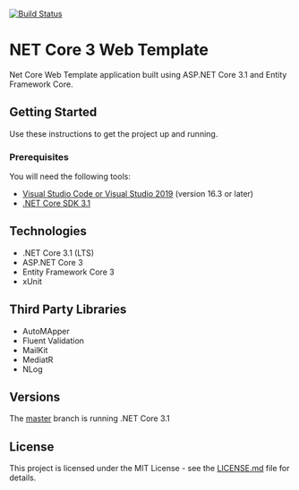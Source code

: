 [![Build Status](https://dev.azure.com/marlongayle/NetCoreWebTemplate/_apis/build/status/NetCoreWebTemplate-Build-Pipeline?branchName=master)](https://dev.azure.com/marlongayle/NetCoreWebTemplate/_build/latest?definitionId=1&branchName=master)

# NET Core 3 Web Template
Net Core Web Template application built using ASP.NET Core 3.1 and Entity Framework Core.

## Getting Started
Use these instructions to get the project up and running.

### Prerequisites
You will need the following tools:

* [Visual Studio Code or Visual Studio 2019](https://visualstudio.microsoft.com/vs/) (version 16.3 or later)
* [.NET Core SDK 3.1](https://dotnet.microsoft.com/download/dotnet-core/3.1)

## Technologies
* .NET Core 3.1 (LTS)
* ASP.NET Core 3
* Entity Framework Core 3
* xUnit

## Third Party Libraries
* AutoMApper
* Fluent Validation
* MailKit
* MediatR
* NLog


## Versions
The [master](https://github.com/marlonajgayle/NetCoreWebTemplate/master) branch is running .NET Core 3.1

## License

This project is licensed under the MIT License - see the [LICENSE.md](https://github.com/marlonajgayle/NetCoreWebTemplate/master/LICENSE.md) file for details.